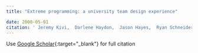 ```yaml
---
title: "Extreme programming: a university team design experience"

date: 2000-05-01
citation: ' Jeremy Kivi,  Darlene Haydon,  Jason Hayes,  Ryan Schneider,  Giancarlo Succi, &quot;Extreme programming: a university team design experience.&quot;, 2000.'
---
```

Use [Google Scholar](https://scholar.google.com/scholar?q=Extreme+programming:+a+university+team+design+experience){:target="_blank"} for full citation